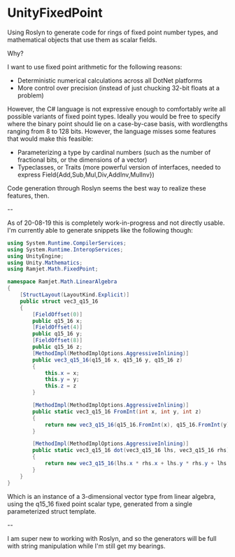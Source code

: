 # UnityFixedPoint
Using Roslyn to generate code for rings of fixed point number types, and mathematical objects that use them as scalar fields.

Why?

I want to use fixed point arithmetic for the following reasons:

- Deterministic numerical calculations across all DotNet platforms
- More control over precision (instead of just chucking 32-bit floats at a problem)

However, the C# language is not expressive enough to comfortably write all possible variants of fixed point types. Ideally you would be free to specify where the binary point should lie on a case-by-case basis, with wordlengths ranging from 8 to 128 bits. However, the language misses some features that would make this feasible:

- Parameterizing a type by cardinal numbers (such as the number of fractional bits, or the dimensions of a vector)
- Typeclasses, or Traits (more powerful version of interfaces, needed to express Field{Add,Sub,Mul,Div,AddInv,MulInv})

Code generation through Roslyn seems the best way to realize these features, then.

--

As of 20-08-19 this is completely work-in-progress and not directly usable. I'm currently able to generate snippets like the following though:

```csharp
using System.Runtime.CompilerServices;
using System.Runtime.InteropServices;
using UnityEngine;
using Unity.Mathematics;
using Ramjet.Math.FixedPoint;

namespace Ramjet.Math.LinearAlgebra
{
    [StructLayout(LayoutKind.Explicit)]
    public struct vec3_q15_16
    {
        [FieldOffset(0)]
        public q15_16 x;
        [FieldOffset(4)]
        public q15_16 y;
        [FieldOffset(8)]
        public q15_16 z;
        [MethodImpl(MethodImplOptions.AggressiveInlining)]
        public vec3_q15_16(q15_16 x, q15_16 y, q15_16 z)
        {
            this.x = x;
            this.y = y;
            this.z = z
        }

        [MethodImpl(MethodImplOptions.AggressiveInlining)]
        public static vec3_q15_16 FromInt(int x, int y, int z)
        {
            return new vec3_q15_16(q15_16.FromInt(x), q15_16.FromInt(y), q15_16.FromInt(z));
        }

        [MethodImpl(MethodImplOptions.AggressiveInlining)]
        public static vec3_q15_16 dot(vec3_q15_16 lhs, vec3_q15_16 rhs)
        {
            return new vec3_q15_16(lhs.x * rhs.x + lhs.y * rhs.y + lhs.z * rhs.z);
        }
    }
}
```

Which is an instance of a 3-dimensional vector type from linear algebra, using the q15_16 fixed point scalar type, generated from a single parameterized struct template.

--

I am super new to working with Roslyn, and so the generators will be full with string manipulation while I'm still get my bearings.
